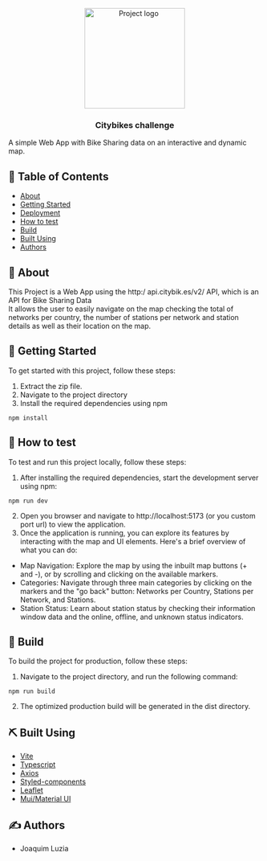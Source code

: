<p align="center">
 <img width=200px height=200px src="https://i.ibb.co/6bWHNxP/bicycle.png" alt="Project logo">
</p>

<h3 align="center">Citybikes challenge</h3>

A simple Web App with Bike Sharing data on an interactive and dynamic map.

## 📝 Table of Contents

- [About](#about)
- [Getting Started](#getting_started)
- [Deployment](#deployment)
- [How to test](#test)
- [Build](#build)
- [Built Using](#built_using)
- [Authors](#authors)

## 🧐 About <a name = "about"></a>

This Project is a Web App using the http:/ api.citybik.es/v2/ API, which is an API for Bike Sharing Data <br>
It allows the user to easily navigate on the map checking the total of networks per country, the number of stations per network and station details as well as their location on the map.

## 🏁 Getting Started <a name = "getting_started"></a>

To get started with this project, follow these steps:
1. Extract the zip file.
2. Navigate to the project directory
3. Install the required dependencies using npm

```
npm install
```


## 🎈 How to test <a name="test"></a>

To test and run this project locally, follow these steps:
1. After installing the required dependencies, start the development server using npm:

```
npm run dev
```
2. Open you browser and navigate to http://localhost:5173 (or you custom port url) to view the application.
3. Once the application is running, you can explore its features by interacting with the map and UI elements. Here's a brief overview of what you can do:
   
- Map Navigation: Explore the map by using the inbuilt map buttons (+ and -), or by scrolling and clicking on the available markers.
- Categories: Navigate through three main categories by clicking on the markers and the "go back" button: Networks per Country, Stations per Network, and Stations.
- Station Status: Learn about station status by checking their information window data and the online, offline, and unknown status indicators.

## 🚀 Build <a name = "build"></a>

To build the project for production, follow these steps:
1. Navigate to the project directory, and run the following command:
```
npm run build
```
2. The optimized production build will be generated in the dist directory.

## ⛏️ Built Using <a name = "built_using"></a>

- [Vite](https://vitejs.dev/) 
- [Typescript](https://www.typescriptlang.org/)
- [Axios](https://axios-http.com/)
- [Styled-components](https://styled-components.com/)
- [Leaflet](https://leafletjs.com/)
- [Mui/Material UI](https://mui.com/material-ui/)

## ✍️ Authors <a name = "authors"></a>

- Joaquim Luzia
